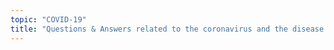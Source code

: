 ```yaml
---
topic: "COVID-19"
title: "Questions & Answers related to the coronavirus and the disease it causes, COVID-19"
---
```

